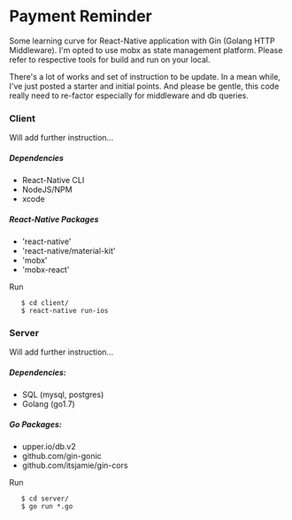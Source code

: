 Payment Reminder
================

Some learning curve for React-Native application with Gin (Golang HTTP Middleware). I'm opted to use mobx as state management platform. Please refer to respective tools for build and run on your local.

There's a lot of works and set of instruction to be update. In a mean while, I've just posted a starter and initial points. And please be gentle, this code really need to re-factor especially for middleware and db queries.

### Client ###
Will add further instruction...

##### Dependencies #####
 * React-Native CLI
 * NodeJS/NPM
 * xcode

##### React-Native Packages #####
 * 'react-native'
 * 'react-native/material-kit'
 * 'mobx'
 * 'mobx-react'

Run
 ```
    $ cd client/
 	$ react-native run-ios
 ```


### Server ###
Will add further instruction...

##### Dependencies: #####
 * SQL (mysql, postgres)
 * Golang (go1.7)

##### Go Packages: #####
 * upper.io/db.v2
 * github.com/gin-gonic
 * github.com/itsjamie/gin-cors

Run
 ```
    $ cd server/
 	$ go run *.go
 ```
